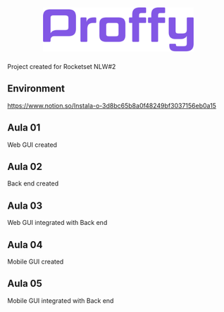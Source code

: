 <h1 align="center">
    <img alt="Proffy" src=".github/logo.png" height="100px" />
</h1>

Project created for Rocketset NLW#2

## Environment
https://www.notion.so/Instala-o-3d8bc65b8a0f48249bf3037156eb0a15

## Aula 01
Web GUI created

## Aula 02
Back end created

## Aula 03
Web GUI integrated with Back end

## Aula 04
Mobile GUI created

## Aula 05
Mobile GUI integrated with Back end
